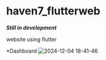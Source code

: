 # haven7_flutterweb

***Still in development***

website using flutter

*Dashboard
![2024-12-04 18-41-46](https://github.com/user-attachments/assets/dc678eed-004f-40ab-9bd8-5f3769b7e8b6)
